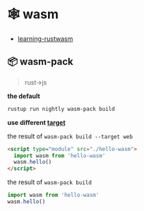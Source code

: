 # 🕸 wasm

- [learning-rustwasm](https://rustwasm.github.io/book/introduction.html)

## 📦 wasm-pack
> rust->js

**the default**

```bash
rustup run nightly wasm-pack build
```

**use different [target](https://rustwasm.github.io/wasm-pack/book/commands/build.html#target)**

the result of `wasm-pack build --target web`

```html
<script type="module" src="./hello-wasm">
  import wasm from 'hello-wasm'
  wasm.hello()
</script>
```

the result of `wasm-pack build`

```ts
import wasm from 'hello-wasm'
wasm.hello()
```
